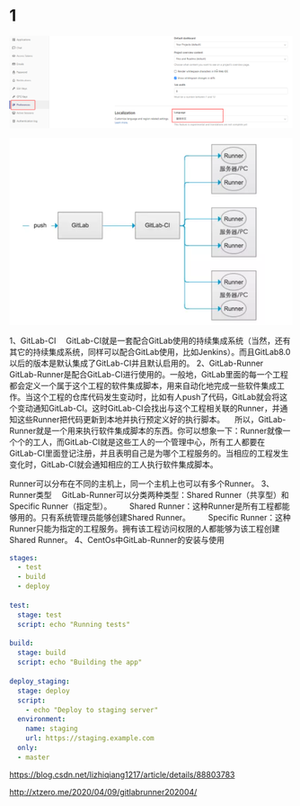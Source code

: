 # 1 

![image-20201019133056209](../../插图/image-20201019133056209.png)







![image-20201020080035873](../../插图/image-20201020080035873.png)

1、GitLab-CI
 GitLab-CI就是一套配合GitLab使用的持续集成系统（当然，还有其它的持续集成系统，同样可以配合GitLab使用，比如Jenkins）。而且GitLab8.0以后的版本是默认集成了GitLab-CI并且默认启用的。
2、GitLab-Runner
 GitLab-Runner是配合GitLab-CI进行使用的。一般地，GitLab里面的每一个工程都会定义一个属于这个工程的软件集成脚本，用来自动化地完成一些软件集成工作。当这个工程的仓库代码发生变动时，比如有人push了代码，GitLab就会将这个变动通知GitLab-CI。这时GitLab-CI会找出与这个工程相关联的Runner，并通知这些Runner把代码更新到本地并执行预定义好的执行脚本。
 所以，GitLab-Runner就是一个用来执行软件集成脚本的东西。你可以想象一下：Runner就像一个个的工人，而GitLab-CI就是这些工人的一个管理中心，所有工人都要在GitLab-CI里面登记注册，并且表明自己是为哪个工程服务的。当相应的工程发生变化时，GitLab-CI就会通知相应的工人执行软件集成脚本。

Runner可以分布在不同的主机上，同一个主机上也可以有多个Runner。
3、Runner类型
 GitLab-Runner可以分类两种类型：Shared Runner（共享型）和Specific Runner（指定型）。
  Shared Runner：这种Runner是所有工程都能够用的。只有系统管理员能够创建Shared Runner。
  Specific Runner：这种Runner只能为指定的工程服务。拥有该工程访问权限的人都能够为该工程创建Shared Runner。
4、CentOs中GitLab-Runner的安装与使用

```yaml
stages:
  - test
  - build
  - deploy

test:
  stage: test
  script: echo "Running tests"

build:
  stage: build
  script: echo "Building the app"

deploy_staging:
  stage: deploy
  script:
    - echo "Deploy to staging server"
  environment:
    name: staging
    url: https://staging.example.com
  only:
  - master
```





https://blog.csdn.net/lizhiqiang1217/article/details/88803783



http://xtzero.me/2020/04/09/gitlabrunner202004/